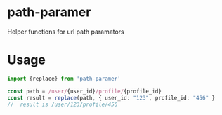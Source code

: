 # path-paramer

Helper functions for url path paramators

# Usage

```ts
import {replace} from 'path-paramer'

const path = /user/{user_id}/profile/{profile_id}
const result = replace(path, { user_id: "123", profile_id: "456" }
//  result is /user/123/profile/456
```
